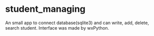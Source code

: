 # student_managing
An small app to connect database(sqlite3) and can write, add, delete, search student. Interface was made by wxPython.
